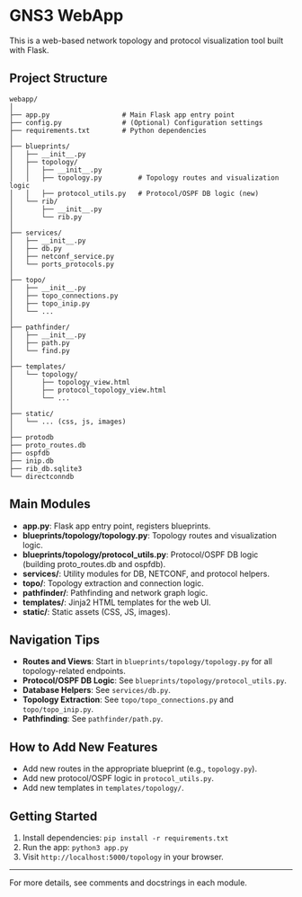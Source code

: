 # GNS3 WebApp

This is a web-based network topology and protocol visualization tool built with Flask.

## Project Structure

```
webapp/
│
├── app.py                  # Main Flask app entry point
├── config.py               # (Optional) Configuration settings
├── requirements.txt        # Python dependencies
│
├── blueprints/
│   ├── __init__.py
│   ├── topology/
│   │   ├── __init__.py
│   │   ├── topology.py         # Topology routes and visualization logic
│   │   ├── protocol_utils.py   # Protocol/OSPF DB logic (new)
│   └── rib/
│       ├── __init__.py
│       └── rib.py
│
├── services/
│   ├── __init__.py
│   ├── db.py
│   ├── netconf_service.py
│   └── ports_protocols.py
│
├── topo/
│   ├── __init__.py
│   ├── topo_connections.py
│   ├── topo_inip.py
│   └── ...
│
├── pathfinder/
│   ├── __init__.py
│   ├── path.py
│   └── find.py
│
├── templates/
│   └── topology/
│       ├── topology_view.html
│       ├── protocol_topology_view.html
│       └── ...
│
├── static/
│   └── ... (css, js, images)
│
├── protodb
├── proto_routes.db
├── ospfdb
├── inip.db
├── rib_db.sqlite3
└── directconndb
```

## Main Modules

- **app.py**: Flask app entry point, registers blueprints.
- **blueprints/topology/topology.py**: Topology routes and visualization logic.
- **blueprints/topology/protocol_utils.py**: Protocol/OSPF DB logic (building proto_routes.db and ospfdb).
- **services/**: Utility modules for DB, NETCONF, and protocol helpers.
- **topo/**: Topology extraction and connection logic.
- **pathfinder/**: Pathfinding and network graph logic.
- **templates/**: Jinja2 HTML templates for the web UI.
- **static/**: Static assets (CSS, JS, images).

## Navigation Tips

- **Routes and Views**: Start in `blueprints/topology/topology.py` for all topology-related endpoints.
- **Protocol/OSPF DB Logic**: See `blueprints/topology/protocol_utils.py`.
- **Database Helpers**: See `services/db.py`.
- **Topology Extraction**: See `topo/topo_connections.py` and `topo/topo_inip.py`.
- **Pathfinding**: See `pathfinder/path.py`.

## How to Add New Features

- Add new routes in the appropriate blueprint (e.g., `topology.py`).
- Add new protocol/OSPF logic in `protocol_utils.py`.
- Add new templates in `templates/topology/`.

## Getting Started

1. Install dependencies: `pip install -r requirements.txt`
2. Run the app: `python3 app.py`
3. Visit `http://localhost:5000/topology` in your browser.

---

For more details, see comments and docstrings in each module. 
